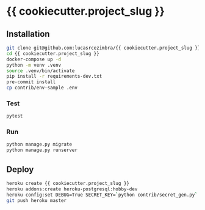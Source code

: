 # {{ cookiecutter.project_slug }}


## Installation
```bash
git clone git@github.com:lucasrcezimbra/{{ cookiecutter.project_slug }}.git
cd {{ cookiecutter.project_slug }}
docker-compose up -d
python -m venv .venv
source .venv/bin/activate
pip install -r requirements-dev.txt
pre-commit install
cp contrib/env-sample .env
```

### Test
```bash
pytest
```

### Run
```bash
python manage.py migrate
python manage.py runserver
```


## Deploy
```bash
heroku create {{ cookiecutter.project_slug }}
heroku addons:create heroku-postgresql:hobby-dev
heroku config:set DEBUG=True SECRET_KEY=`python contrib/secret_gen.py` ALLOWED_HOSTS="*"
git push heroku master
```
